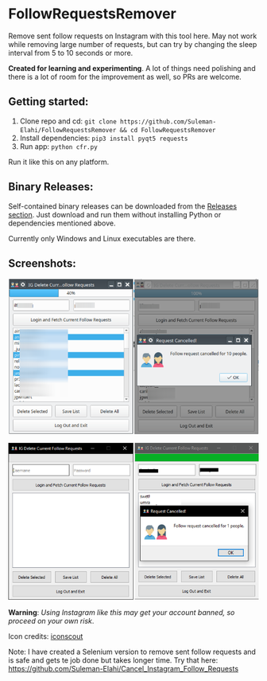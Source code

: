 # FollowRequestsRemover

Remove sent follow requests on Instagram with this tool here. May not work while removing large number of requests, but can try by changing the sleep interval from 5 to 10 seconds or more.

**Created for learning and experimenting**. A lot of things need polishing and there is a lot of room for the improvement as well, so PRs are welcome.

## Getting started:

 1. Clone repo and cd: `git clone https://github.com/Suleman-Elahi/FollowRequestsRemover && cd FollowRequestsRemover`
 2. Install dependencies: `pip3 install pyqt5 requests`
 3. Run app: `python cfr.py`

Run it like this on any platform.

## Binary Releases:

Self-contained binary releases can be downloaded from the [Releases section](https://github.com/Suleman-Elahi/FollowRequestsRemover/releases). Just download and run them without installing Python or dependencies mentioned above.

Currently only Windows and Linux executables are there.

## Screenshots:

![image info](./screenshots/CFRDeleter.png)

![image info](./screenshots/CFRWin.png)

**Warning**: *Using Instagram like this may get your account banned, so proceed on your own risk*.

Icon credits: [iconscout](https://iconscout.com/icon/users-2955700)

Note: I have created a Selenium version to remove sent follow requests and is safe and gets te job done but takes longer time. Try that here: https://github.com/Suleman-Elahi/Cancel_Instagram_Follow_Requests
